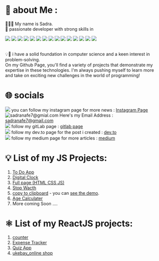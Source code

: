 # :mag_right: about Me : 
   🧠👨‍💻 My name is Sadra. <br/>
   🔎 passionate developer with strong skills in  
   
![](https://img.shields.io/badge/HTML5-E34F26?style=for-the-badge&logo=html5&logoColor=white)
![](https://img.shields.io/badge/CSS3-1572B6?style=for-the-badge&logo=css3&logoColor=white)
![](https://img.shields.io/badge/Tailwind_CSS-38B2AC?style=for-the-badge&logo=tailwind-css&logoColor=white)
![](https://img.shields.io/badge/Bootstrap-563D7C?style=for-the-badge&logo=bootstrap&logoColor=white)
![](https://img.shields.io/badge/Sass-CC6699?style=for-the-badge&logo=sass&logoColor=white)
![](https://img.shields.io/badge/npm-CB3837?style=for-the-badge&logo=npm&logoColor=white)
![](https://img.shields.io/badge/GIT-E44C30?style=for-the-badge&logo=git&logoColor=white)
![](https://img.shields.io/badge/JavaScript-323330?style=for-the-badge&logo=javascript&logoColor=F7DF1E)
![](https://img.shields.io/badge/React-20232A?style=for-the-badge&logo=react&logoColor=61DAFB)
![](https://img.shields.io/badge/Vite-B73BFE?style=for-the-badge&logo=vite&logoColor=FFD62E)
![](https://img.shields.io/badge/next%20js-000000?style=for-the-badge&logo=nextdotjs&logoColor=white)
![](https://img.shields.io/badge/React_Router-CA4245?style=for-the-badge&logo=react-router&logoColor=white)
![](https://img.shields.io/badge/Redux-593D88?style=for-the-badge&logo=redux&logoColor=white)
![](https://img.shields.io/badge/GraphQl-E10098?style=for-the-badge&logo=graphql&logoColor=white)
![](https://img.shields.io/badge/C%2B%2B-00599C?style=for-the-badge&logo=c%2B%2B&logoColor=white)

<br/>
   💡🦾 i have a solid foundation in computer science and a keen interest in problem-solving. <br/>
   On my Github Page, you'll find a variety of projects that demonstrate my expertise in these technologies. I'm always pushing myself to learn more and take on exciting new challenges in the world of programming!
    
# :globe_with_meridians: socials
   ![](https://img.shields.io/badge/Instagram-E4405F?style=for-the-badge&logo=instagram&logoColor=white) you can follow my instagram page for more news : [Instagram Page](https://www.instagram.com/_sadra.nafe_/?r=nametag) <br/>
   ![sadranafe7@gmial.com](https://img.shields.io/badge/Gmail-D14836?style=for-the-badge&logo=gmail&logoColor=white) Here's my Email Address : sadranafe7@gmail.com <br/>
   ![](	https://img.shields.io/badge/GitLab-330F63?style=for-the-badge&logo=gitlab&logoColor=white) follow my gitLab page : [gitlab page](https://gitlab.com/sadranafe) <br/>
   ![](https://img.shields.io/badge/dev.to-0A0A0A?style=for-the-badge&logo=devdotto&logoColor=white) follow my dev.to page for the post i created : [dev.to](https://dev.to/sadranafe) <br/>
   ![](https://img.shields.io/badge/Medium-12100E?style=for-the-badge&logo=medium&logoColor=white) follow my medium page for more articles : [medium](https://medium.com/@sadranafe)

# 	:bulb: List of my JS Projects: 
1) [To Do App](https://github.com/sadranafe/projects/tree/main/toDoApp)
2) [Digital Clock](https://github.com/sadranafe/projects/tree/main/digitalClock)
3) [Full page (HTML CSS JS)](https://github.com/sadranafe/projects/tree/main/full%20Page)
4) [Stop Wacth](https://github.com/sadranafe/projects/tree/main/stopWatch)
5) [copy to clipboard](https://github.com/sadranafe/projects/tree/main/clipboard) - you can [see the demo](https://flatuicolors.com/palette/defo).
6) [Age Calculater](https://github.com/sadranafe/projects/tree/main/ageCalculator)
7) More coming Soon ....


# ⚛️ List of my ReactJS projects:
1) [counter](https://github.com/sadranafe/couter_react)
2) [Expense Tracker](https://github.com/sadranafe/expense-tracker)
3) [Quiz App](https://github.com/sadranafe/Quiz-app)
4) [ukebay_online shop](https://github.com/sadranafe/ukebay/tree/main)


<!---
sadranafe/sadranafe is a ✨ special ✨ repository because its `README.md` (this file) appears on your GitHub profile.
You can click the Preview link to take a look at your changes.
--->
